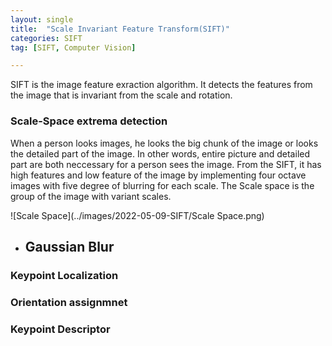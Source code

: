```yaml
---
layout: single
title:  "Scale Invariant Feature Transform(SIFT)"
categories: SIFT
tag: [SIFT, Computer Vision]

---
```


SIFT is the image feature exraction algorithm. It detects the features from the image that is invariant from the scale and rotation.

### Scale-Space extrema detection

When a person looks images, he looks the big chunk of the image or looks the detailed part of the image. In other words, entire picture and detailed part are both neccessary for a person sees the image. From the SIFT, it has high features and low feature of the image by implementing four octave images with five degree of blurring for each scale. The Scale space is the group of the image with variant scales. 

![Scale Space](../images/2022-05-09-SIFT/Scale Space.png)







- Gaussian Blur
  - 

### Keypoint Localization





### Orientation assignmnet





### Keypoint Descriptor




